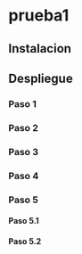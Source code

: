 # prueba1
## Instalacion
## Despliegue
### Paso 1 
### Paso 2
### Paso 3
### Paso 4
### Paso 5
#### Paso 5.1
#### Paso 5.2

